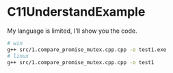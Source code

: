 # C11UnderstandExample
My language is limited, I'll show you the code.



```bash
# win
g++ src/1.compare_promise_mutex.cpp.cpp -o test1.exe
# linux
g++ src/1.compare_promise_mutex.cpp.cpp -o test1
```